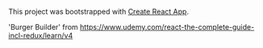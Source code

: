 This project was bootstrapped with [Create React App](https://github.com/facebookincubator/create-react-app).

'Burger Builder' from https://www.udemy.com/react-the-complete-guide-incl-redux/learn/v4
